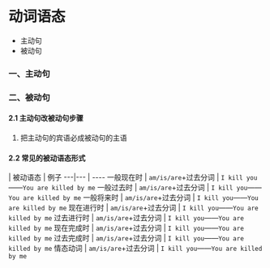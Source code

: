 # 动词语态

- 主动句
- 被动句

### 一、主动句

### 二、被动句

#### 2.1 主动句改被动句步骤

1. 把主动句的宾语必成被动句的主语

#### 2.2 常见的被动语态形式


 | 被动语态 | 例子
---|--- | ----
一般现在时 | `am/is/are`+过去分词 | `I kill you`——`You are killed by me`
一般过去时 | `am/is/are`+过去分词 | `I kill you`——`You are killed by me`
一般将来时 | `am/is/are`+过去分词 | `I kill you`——`You are killed by me`
现在进行时 | `am/is/are`+过去分词 | `I kill you`——`You are killed by me`
过去进行时 | `am/is/are`+过去分词 | `I kill you`——`You are killed by me`
现在完成时 | `am/is/are`+过去分词 | `I kill you`——`You are killed by me`
过去完成时 | `am/is/are`+过去分词 | `I kill you`——`You are killed by me`
情态动词 | `am/is/are`+过去分词 | `I kill you`——`You are killed by me`


